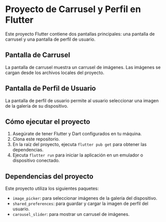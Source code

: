 # Proyecto de Carrusel y Perfil en Flutter

Este proyecto Flutter contiene dos pantallas principales: una pantalla de carrusel y una pantalla de perfil de usuario.

## Pantalla de Carrusel

La pantalla de carrusel muestra un carrusel de imágenes. Las imágenes se cargan desde los archivos locales del proyecto.

## Pantalla de Perfil de Usuario

La pantalla de perfil de usuario permite al usuario seleccionar una imagen de la galería de su dispositivo. 

## Cómo ejecutar el proyecto

1. Asegúrate de tener Flutter y Dart configurados en tu máquina.
2. Clona este repositorio.
3. En la raíz del proyecto, ejecuta `flutter pub get` para obtener las dependencias.
4. Ejecuta `flutter run` para iniciar la aplicación en un emulador o dispositivo conectado.

## Dependencias del proyecto

Este proyecto utiliza los siguientes paquetes:

- `image_picker`: para seleccionar imágenes de la galería del dispositivo.
- `shared_preferences`: para guardar y cargar la imagen de perfil del usuario.
- `carousel_slider`: para mostrar un carrusel de imágenes.

